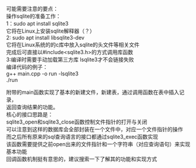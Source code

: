 可能需要注意的要点：  
操作sqlite的准备工作：  
1：sudo apt install sqlite3  
它将在Linux上安装sqlite解释器（？）  
2: sudo apt install libsqlite3-dev  
它将在Linux系统的的c库中放入sqlite的头文件等相关文件  
完成后可直接以#include<sqlite3.h>的方式调用库函数  
3:编译时需要手动加载第三方库 lsqlite3才不会链接失败  
编译代码的例子：  
g++ main.cpp -o run -lsqlite3  
./run  
  
附带的main函数实现了基本的新建文件，新建表，通过调用函数在表中插入记录，  
返回查询结果的功能。  
核心的接口思路是：  
sqlite3_open和sqlite3_close函数控制文件指针的打开与关闭  
可以注意到这样的数据库会全部封装在一个文件中，对应一个文件指针的操作  
而之后所有原来的sql查询语言的接口都通过sqlite3_exec函数实现  
该函数需要提供之前open出来的文件指针和一个字符串（对应查询语句）来实现基本功能  
回调函数机制挺有意思的，建议搜索一下了解其的功能和实现方式  